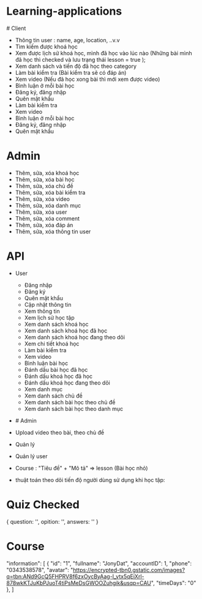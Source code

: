 # Learning-applications

# Client

- Thông tin user : name, age, location, ..v.v
- Tìm kiếm được khoá học
- Xem được lịch sử khoá học, mình đã học vào lúc nào (Những bài mình đã học thì checked và lưu trạng thái lesson = true );
- Xem danh sách và tiến độ đã học theo category
- Làm bài kiểm tra (Bài kiểm tra sẽ có đáp án)
- Xem video (Nếu đã học xong bài thì mới xem được video)
- Bình luận ở mỗi bài học
- Đăng ký, đăng nhập
- Quên mật khẩu
- Làm bài kiểm tra
- Xem video
- Bình luận ở mỗi bài học
- Đăng ký, đăng nhập
- Quên mật khẩu

# Admin

- Thêm, sửa, xóa khoá học
- Thêm, sửa, xóa bài học
- Thêm, sửa, xóa chủ đề
- Thêm, sửa, xóa bài kiểm tra
- Thêm, sửa, xóa video
- Thêm, sửa, xóa danh mục
- Thêm, sửa, xóa user
- Thêm, sửa, xóa comment
- Thêm, sửa, xóa đáp án
- Thêm, sửa, xóa thông tin user

# API

- User
  - Đăng nhập
  - Đăng ký
  - Quên mật khẩu
  - Cập nhật thông tin
  - Xem thông tin
  - Xem lịch sử học tập
  - Xem danh sách khoá học
  - Xem danh sách khoá học đã học
  - Xem danh sách khoá học đang theo dõi
  - Xem chi tiết khoá học
  - Làm bài kiểm tra
  - Xem video
  - Bình luận bài học
  - Đánh dấu bài học đã học
  - Đánh dấu khoá học đã học
  - Đánh dấu khoá học đang theo dõi
  - Xem danh mục
  - Xem danh sách chủ đề
  - Xem danh sách bài học theo chủ đề
  - Xem danh sách bài học theo danh mục
- # Admin
- Upload video theo bài, theo chủ đề
- Quản lý

- Quản lý user
- Course : "Tiêu đề" + "Mô tả" => lesson (Bài học nhỏ)

- thuật toán theo dõi tiến độ người dùng sử dụng khi học tập:

# Quiz Checked

{
question: '',
opition: '',
answers: ''
}

# Course

"information": [
{
"id": "1",
"fullname": "JonyDat",
"accountID": 1,
"phone": "0343538578",
"avatar": "https://encrypted-tbn0.gstatic.com/images?q=tbn:ANd9GcQ5FHPRV8f6zxOycByAag-I_vtx5qEiXrl-878wkKTJuKbPJuoT4tiPsMeDsGWOOZuhgik&usqp=CAU",
"timeDays": "0"
},
]
